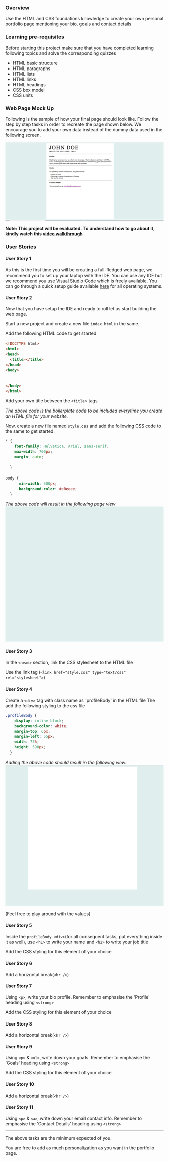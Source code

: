### Overview

Use the HTML and CSS foundations knowledge to create your own personal portfolio page mentioning your bio, goals and contact details

### Learning pre-requisites
Before starting this project make sure that you have completed learning following topics and solve the corresponding quizzes
- HTML basic structure
- HTML paragraphs
- HTML lists
- HTML links
- HTML headings
- CSS box model
- CSS units

### Web Page Mock Up
Following is the sample of how your final page should look like. Follow the step by step tasks in order to recreate the page shown below. We encourage you to add your own data instead of the dummy data used in the following screen.

![](images/profile.PNG)

**Note: This project will be evaluated. To understand how to go about it, kindly watch this [video walkthrough](https://vimeo.com/383940265/d48675eeed)**


### User Stories

#### User Story 1
As this is the first time you will be creating a full-fledged web page, we recommend you to set up your laptop with the IDE. You can use any IDE but we recommend you use [Visual Studio Code](https://code.visualstudio.com/) which is freely available. You can go through a quick setup guide available [here](https://code.visualstudio.com/docs/setup/setup-overview) for all operating systems.

#### User Story 2
Now that you have setup the IDE and ready to roll let us start building the web page.

Start a new project and create a new file `index.html` in the same.

Add the following HTML code to get started
```html
<!DOCTYPE html>
<html>
<head>
  <title></title>
</head>
<body>


</body>
</html>
```

Add your own title between the `<title>` tags

*The above code is the boilerplate code to be included everytime you create an HTML file for your website.*

Now, create a new file named `style.css` and add the following CSS code to the same to get started. 

```css
* {
    font-family: Helvetica, Arial, sans-serif;
    max-width: 700px;
    margin: auto;

  }

body {
      min-width: 500px;
      background-color: #e0eeee;
  }
```

*The above code will result in the following page view*
![](images/profile_1.PNG)

#### User Story 3

In the `<head>` section, link the CSS stylesheet to the HTML file

Use the link tag (`<link href="style.css" type="text/css" rel="stylesheet">`)

#### User Story 4
Create a `<div>` tag with class name as 'profileBody' in the HTML file
The add the following styling to the css file 
```css
.profileBody {
    display: inline-block;
    background-color: white;
    margin-top: 6px;
    margin-left: 55px;
    width: 75%;
    height: 590px;
  }

```
*Adding the above code should result in the following view:*
![](images/profile_2.PNG)


(Feel free to play around with the values)

#### User Story 5

Inside the `profileBody <div>`(for all consequent tasks, put everything inside it as well), use `<h1>` to write your name and `<h2>` to write your job title 

Add the CSS styling for this element of your choice

#### User Story 6

Add a horizontal break(`<hr />`)


#### User Story 7

Using `<p>`, write your bio profile. Remember to emphasise the 'Profile' heading using `<strong>`

Add the CSS styling for this element of your choice


#### User Story 8

Add a horizontal break(`<hr />`)

#### User Story 9

Using `<p>` & `<ul>`, write down your goals. Remember to emphasise the 'Goals' heading using `<strong>`

Add the CSS styling for this element of your choice

#### User Story 10

Add a horizontal break(`<hr />`)


#### User Story 11

Using `<p>` & `<a>`, write down your email contact info. Remember to emphasise the 'Contact Details' heading using `<strong>`

-------------------

The above tasks are the minimum expected of you. 

You are free to add as much personalization as you want in the portfolio page.

